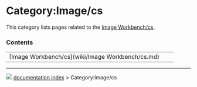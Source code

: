 # Category:Image/cs
This category lists pages related to the [Image Workbench/cs](Image_Workbench/cs.md).

### Contents

|     |     |     |
| --- | --- | --- |
| [Image Workbench/cs](wiki/Image Workbench/cs.md) |



---
![](images/Right_arrow.png) [documentation index](../README.md) > Category:Image/cs
